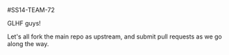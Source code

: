 #SS14-TEAM-72

GLHF guys!

Let's all fork the main repo as upstream, and submit pull requests as we go along the way.
